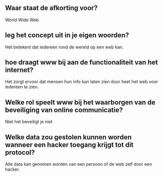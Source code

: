 ## Waar staat de afkorting voor?

World Wide Web

## leg het concept uit in je eigen woorden?

Het betekent dat iedereen rond de wereld op een web kan.

## hoe draagt www bij aan de functionaliteit van het internet?

Het zorgt ervoor dat mensen hun info kan laten zien door heet het web voor iedereen te zien.

## Welke rol speelt www bij het waarborgen van de beveiliging van online communicatie?

Niet het beveiligt je niet

## Welke data zou gestolen kunnen worden wanneer een hacker toegang krijgt tot dit protocol?


Alle data kan genomen worden van een persoon of de web zelf door een hacker.

